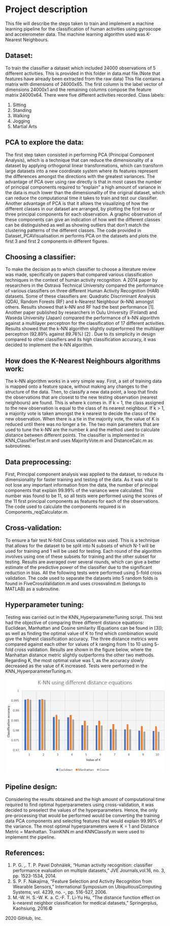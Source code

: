 # **Project description**

This file will describe the steps taken to train and implement a machine learning pipeline for the classification of human activities using gyroscope and accelerometer data. The machine learning algorithm used was K-Nearest Neighbours. 

## Dataset:
To train the classifier a dataset which included 24000 observations of 5 different activities. This is provided in this folder in data.mat file.(Note that features have already been extracted from the raw data) This file contains a matrix with dimensions of 24000x65. The first column is the label vector of dimensions 24000x1 and the remaining columns compose the feature matrix 24000x64. There were five different activities recorded. Class labels:
1. Sitting 
2. Standing 
3. Walking 
4. Jogging 
5. Martial Arts 

## PCA to explore the data:

The first step taken consisted in performing PCA (Principal Component Analysis), which is a technique that can reduce the dimensionality of a dataset by applying orthogonal linear transformations, which can transform large datasets into a new coordinate system where its features represent the differences amongst the directions with the greatest variances.
The advantage of PCA over using raw directly is that in most cases the number of principal components required to “explain” a high amount of variance in the data is much lower than the dimensionality of the original dataset, which can reduce the computational time it takes to train and test our classifier. Another advantage of PCA is that it allows the visualizing of how the different classes in our dataset are arranged, by plotting the first two or three principal components for each observation. A graphic observation of these components can give an indication of how well the different classes can be distinguished as well as showing outliers that don’t match the clustering patterns of the different classes. The code provided in Dataset_PCAVisualisation.m  performs PCA on the datasets and plots the first 3 and first 2 components in different figures. 

## Choosing a classifier:

To make the decision as to which classifier to choose a literature review was made, specifically on papers that compared various classification techniques in the context of human activity recognition. A 2014 paper by researchers in the Ostrava Technical University compared the performance of various classifiers on three different Human Activity Recognition (HAR) datasets. Some of these classifiers are: Quadratic Discriminant Analysis (QDA), Random Forests (RF) and k-Nearest Neighbour (k-NN) amongst others. Results showed that k-NN and RF had the best performance [1]. Another paper published by researchers in Oulu University (Finland) and Waseda University (Japan) compared the performance of k-NN algorithm against a multilayer perceptron for the classification of 17 different activities. Results showed that the k-NN algorithm slightly outperformed the multilayer perceptron (92.89% against 89.76%) [2] . Due to its simplicity in design compared to other classifiers and its high classification accuracy, it was decided to implement the k-NN algorithm.

## How does the K-Nearest Neighbours algorithms work:

The k-NN algorithm works in a very simple way. First, a set of training data is mapped onto a feature space, without making any changes to the structure of the data. Then, to classify a new data point, a loop that finds the observations that are closest to the new testing observation (nearest neighbours) are found. This is where k comes in. If k = 1, the class assigned to the new observation is equal to the class of its nearest neighbour. If k > 1, a majority vote is taken amongst the k nearest to decide the class of the new observation. When there is a tie in the majority vote, the value of K is reduced until there was no longer a tie. The two main parameters that are used to tune the k-NN are the number k and the method used to calculate distance between different points. The classifier is implemented in KNN_ClassifierTest.m and uses MajorityVote.m and DistanceCalc.m as subroutines. 

## Data preprocessing:

First, Principal component analysis was applied to the dataset, to reduce its dimensionality for faster training and testing of the data. As it was vital to not lose any important information from the data, the number of principal components that explain 99.99% of the variance were calculated. This number was found to be 11, so all tests were performed using the scores of the 11 first principal components as features for each of the observations. The code used to calculate the components required is in Components_reqCalculator.m.

## Cross-validation:

To ensure a fair test N-fold Cross validation was used. This is a technique that allows for the dataset to be split into N subsets of which N-1 will be used for training and 1 will be used for testing. Each round of the algorithm involves using one of these subsets for training and the other subset for testing. Results are averaged over several rounds, which can give a better estimate of the predictive power of the classifier due to the significant reduction in bias. All the following tests were performed using 5-fold cross validation. The code used to separate the datasets into 5 random folds is found in FiveCrossValidation.m and uses crossvalind.m (belongs to MATLAB) as a subroutine.  

## Hyperparameter tuning:

Testing was carried out in the KNN_HyperparameterTuning script. This test had the objective of comparing three different distance equations: Euclidean, Manhattan and Cosine similarity (Equations can be found in [3]); as well as finding the optimal value of K to find which combination would give the highest classification accuracy. The three distance metrics were compared against each other for values of k ranging from 1 to 10 using 5- fold cross validation. Results are shown in the figure below, where the Manhattan distance metric slightly outperforms the other two methods. Regarding K, the most optimal value was 1, as the accuracy slowly decreased as the value of K increased. Tests were performed in the KNN_HyperparameterTuning.m.

![alt text](https://github.com/KaranChugani/Personal-Projects/blob/master/Machine%20learning%20for%20Human%20Activity%20Recognition/Hyperparameter_tuning_results.PNG)

## Pipeline design: 

Considering the results obtained and the high amount of computational time required to find optimal hyperparameters using cross-validation, it was decided to preselect the values of the hyperparameters. Hence, the only pre-processing that would be performed would be converting the training data PCA components and selecting features that would explain 99.99% of the variance. The most optimal hyperparameters were K = 1 and Distance Metric = Manhattan. TrainKNN.m and KNNClassify.m were used to implememt the pipeline.

## References:

1. P. G. ,. T. P. Pavel Dohnálek, “Human activity recognition: classifier performance evaluation on multiple datasets,” JVE Journals,vol.16, no. 3, pp. 1523-1534, 2014.
2. S. P. F. Nakajima, “Feature Selection and Activity Recognition from Wearable Sensors,” International Symposium on UbiquitiousComputing Systems, vol. 4239, no. -, pp. 516-527, 2006.
3. M.-W. H. S.-W. K. a. C.-F. T. Li-Yu Hu, “The distance function effect on k-nearest neighbor classification for medical datasets,” Springerplus, Kaohsiung, 2016.© 

2020 GitHub, Inc.
